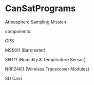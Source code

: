 # CanSatPrograms
Atmosphere Sampling Mission


components:

GPS

MS5611 (Barometer)

SHT11 (Humidity & Temperature Sensor)

NRF24l01 (Wireless Transceiver Modules)

SD Card
